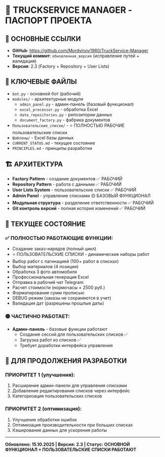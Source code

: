 # 🎯 TRUCKSERVICE MANAGER - ПАСПОРТ ПРОЕКТА

## 🔗 ОСНОВНЫЕ ССЫЛКИ
- **GitHub**: https://github.com/Mordvinov1980/TruckService-Manager
- **Текущий коммит**: `обновленная_версия` (исправление путей + валидация)
- **Версия**: 2.3 (Factory + Repository + User Lists)

## 📁 КЛЮЧЕВЫЕ ФАЙЛЫ
- `bot.py` - основной бот (рабочий)
- `modules/` - архитектурные модули
  - `admin_panel.py` - админ-панель (базовый функционал)
  - `excel_processor.py` - обработка Excel
  - `data_repositories.py` - репозитории данных  
  - `document_factory.py` - фабрика документов
- `Пользовательские_списки/` - ⭐ ПОЛНОСТЬЮ РАБОЧИЕ пользовательские списки
- `Шаблоны/` - Excel базы данных
- `CURRENT_STATUS.md` - текущее состояние
- `PRINCIPLES.md` - принципы разработки

## 🏗️ АРХИТЕКТУРА
- **Factory Pattern** - создание документов ✅ РАБОЧИЙ
- **Repository Pattern** - работа с данными ✅ РАБОЧИЙ  
- **User Lists System** - пользовательские списки ✅ РАБОЧИЙ
- **Admin Panel** - управление списками 🟡 БАЗОВЫЙ ФУНКЦИОНАЛ
- **Модульная структура** - разделение ответственности ✅ РАБОЧИЙ
- **Git контроль версий** - полная история изменений ✅ РАБОЧИЙ

## 🎯 ТЕКУЩЕЕ СОСТОЯНИЕ

### ✅ ПОЛНОСТЬЮ РАБОТАЮЩИЕ ФУНКЦИИ:
- Создание заказ-нарядов (полный цикл)
- ⭐ ПОЛЬЗОВАТЕЛЬСКИЕ СПИСКИ - динамические наборы работ
- Выбор работ с пагинацией (100+ работ в списках)
- Выбор материалов (4 позиции)
- Обработка 3 фото автомобиля
- Профессиональная генерация Excel
- Отправка в рабочий чат Telegram
- Расчет стоимости (нормочасы × 2500 руб.)
- Форматирование сумм прописью
- DEBUG режим (заказы не сохраняются в учет)
- Валидация дат (разрешены прошлые даты)

### 🟡 ЧАСТИЧНО РАБОТАЕТ:
- **Админ-панель** - базовые функции работают
  - Создание сессий для пользовательских списков ✅
  - Загрузка работ из списков ✅
  - Требует доработки интерфейса управления

## 🚀 ДЛЯ ПРОДОЛЖЕНИЯ РАЗРАБОТКИ

### ПРИОРИТЕТ 1 (улучшения):
1. Расширение админ-панели для управления списками
2. Добавление редактирования списков через интерфейс
3. Категоризация пользовательских списков

### ПРИОРИТЕТ 2 (оптимизация):
1. Улучшение обработки ошибок
2. Оптимизация производительности при больших списках
3. Кэширование данных для ускорения работы

---
**Обновлено: 15.10.2025 | Версия: 2.3 | Статус: ОСНОВНОЙ ФУНКЦИОНАЛ + ПОЛЬЗОВАТЕЛЬСКИЕ СПИСКИ РАБОТАЮТ**
